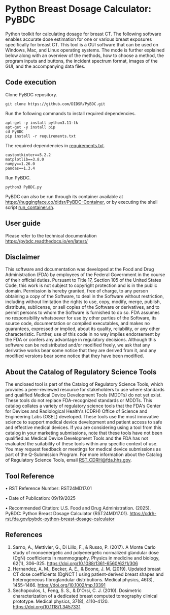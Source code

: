 # Python Breast Dosage Calculator: PyBDC
Python toolkit for calculating dosage for breast CT.
The following software enables accurate dose estimation for one or various breast exposures specifically for breast CT. This tool is a GUI software that can be used on Windows, Mac, and Linux operating systems. The mode is further explained below along with an overview of the methods, how to choose a method, the program inputs and buttons, the incident spectrum format, images of the GUI, and the accompanying data files.

Code execution
----------
Clone PyBDC repository.
```
git clone https://github.com/DIDSR/PyBDC.git
```

Run the following commands to install required dependencies.
```
apt-get -y install python3.11-tk
apt-get -y install pip
cd PyBDC
pip install -r requirements.txt
```

The required dependencies in [requirements.txt](requirements.txt).
```
customtkinter==5.2.2
matplotlib==3.8.0
numpy==1.26.0
pandas==1.3.4
```

Run PyBDC.
```
python3 PyBDC.py
```

PyBDC can also be run through its container available at https://huggingface.co/didsr/PyBDC-Container, or by executing the shell script [run_container.sh](run_container.sh).

User guide
----------
Please refer to the technical documentation https://pybdc.readthedocs.io/en/latest/

Disclaimer
----------
This software and documentation was developed at the Food and Drug Administration (FDA) by employees of the Federal Government in the course of their official duties. Pursuant to Title 17, Section 105 of the United States Code, this work is not subject to copyright protection and is in the public domain. Permission is hereby granted, free of charge, to any person obtaining a copy of the Software, to deal in the Software without restriction, including without limitation the rights to use, copy, modify, merge, publish, distribute, sublicense, or sell copies of the Software or derivatives, and to permit persons to whom the Software is furnished to do so. FDA assumes no responsibility whatsoever for use by other parties of the Software, its source code, documentation or compiled executables, and makes no guarantees, expressed or implied, about its quality, reliability, or any other characteristic. Further, use of this code in no way implies endorsement by the FDA or confers any advantage in regulatory decisions. Although this software can be redistributed and/or modified freely, we ask that any derivative works bear some notice that they are derived from it, and any modified versions bear some notice that they have been modified. 

About the Catalog of Regulatory Science Tools
----------
The enclosed tool is part of the Catalog of Regulatory Science Tools, which provides a peer-reviewed resource for stakeholders to use where standards and qualified Medical Device Development Tools (MDDTs) do not yet exist. These tools do not replace FDA-recognized standards or MDDTs. This catalog collates a variety of regulatory science tools that the FDA's Center for Devices and Radiological Health's (CDRH) Office of Science and Engineering Labs (OSEL) developed. These tools use the most innovative science to support medical device development and patient access to safe and effective medical devices. If you are considering using a tool from this catalog in your marketing submissions, note that these tools have not been qualified as Medical Device Development Tools and the FDA has not evaluated the suitability of these tools within any specific context of use. You may request feedback or meetings for medical device submissions as part of the Q-Submission Program.
For more information about the Catalog of Regulatory Science Tools, email RST_CDRH@fda.hhs.gov.

Tool Reference
----------
•	RST Reference Number: RST24MD17.01

•	Date of Publication: 09/19/2025

•	Recommended Citation: U.S. Food and Drug Administration. (2025). PyBDC: Python Breast Dosage Calculator (RST24MD17.01). https://cdrh-rst.fda.gov/pybdc-python-breast-dosage-calculator 

References
----------
1. Sarno, A., Mettivier, G., Di Lillo, F., & Russo, P. (2017). A Monte Carlo study of monoenergetic and polyenergetic normalized glandular dose (DgN) coefficients in mammography. Physics in medicine and biology, 62(1), 306–325. https://doi.org/10.1088/1361-6560/62/1/306
2. Hernandez, A. M., Becker, A. E., & Boone, J. M. (2019). Updated breast CT dose coefficients (DgNCT ) using patient-derived breast shapes and heterogeneous fibroglandular distributions. Medical physics, 46(3), 1455–1466. https://doi.org/10.1002/mp.13391
3. Sechopoulos, I., Feng, S. S., & D'Orsi, C. J. (2010). Dosimetric characterization of a dedicated breast computed tomography clinical prototype. Medical physics, 37(8), 4110–4120. https://doi.org/10.1118/1.3457331
